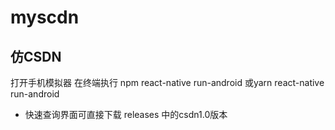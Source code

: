 # myscdn
## 仿CSDN
打开手机模拟器
在终端执行 
npm react-native run-android
或yarn react-native run-android

* 快速查询界面可直接下载 releases 中的csdn1.0版本
